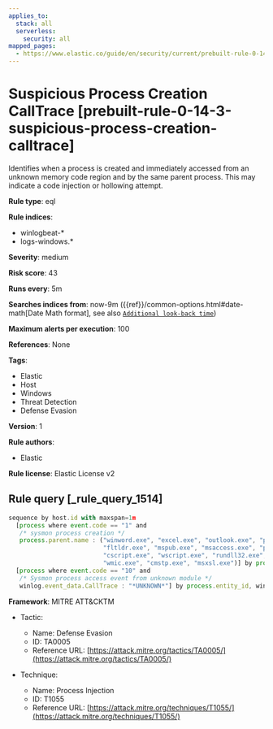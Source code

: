 ```yaml
---
applies_to:
  stack: all
  serverless:
    security: all
mapped_pages:
  - https://www.elastic.co/guide/en/security/current/prebuilt-rule-0-14-3-suspicious-process-creation-calltrace.html
---
```


# Suspicious Process Creation CallTrace [prebuilt-rule-0-14-3-suspicious-process-creation-calltrace]

Identifies when a process is created and immediately accessed from an unknown memory code region and by the same parent process. This may indicate a code injection or hollowing attempt.

**Rule type**: eql

**Rule indices**:

* winlogbeat-*
* logs-windows.*

**Severity**: medium

**Risk score**: 43

**Runs every**: 5m

**Searches indices from**: now-9m ({{ref}}/common-options.html#date-math[Date Math format], see also [`Additional look-back time`](docs-content://solutions/security/detect-and-alert/create-detection-rule.md#rule-schedule))

**Maximum alerts per execution**: 100

**References**: None

**Tags**:

* Elastic
* Host
* Windows
* Threat Detection
* Defense Evasion

**Version**: 1

**Rule authors**:

* Elastic

**Rule license**: Elastic License v2

## Rule query [_rule_query_1514]

```js
sequence by host.id with maxspan=1m
  [process where event.code == "1" and
   /* sysmon process creation */
   process.parent.name : ("winword.exe", "excel.exe", "outlook.exe", "powerpnt.exe", "eqnedt32.exe",
                          "fltldr.exe", "mspub.exe", "msaccess.exe", "powershell.exe", "pwsh.exe",
                          "cscript.exe", "wscript.exe", "rundll32.exe", "regsvr32.exe", "mshta.exe",
                          "wmic.exe", "cmstp.exe", "msxsl.exe")] by process.parent.entity_id, process.entity_id
  [process where event.code == "10" and
   /* Sysmon process access event from unknown module */
   winlog.event_data.CallTrace : "*UNKNOWN*"] by process.entity_id, winlog.event_data.TargetProcessGUID
```

**Framework**: MITRE ATT&CKTM

* Tactic:

    * Name: Defense Evasion
    * ID: TA0005
    * Reference URL: [https://attack.mitre.org/tactics/TA0005/](https://attack.mitre.org/tactics/TA0005/)

* Technique:

    * Name: Process Injection
    * ID: T1055
    * Reference URL: [https://attack.mitre.org/techniques/T1055/](https://attack.mitre.org/techniques/T1055/)



